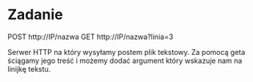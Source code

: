 # Zadanie 
POST    http://IP/nazwa
GET     http://IP/nazwa?linia=3

Serwer HTTP na który wysyłamy postem plik tekstowy. Za pomocą geta ściągamy jego treść i możemy dodać argument który wskazuje nam na linijkę tekstu.